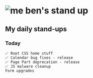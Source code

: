 # ![me](https://avatars2.githubusercontent.com/u/5232044?s=50&v=4) ben's stand up

## My daily stand-ups

### Today
   
    ✅ Root CSS home stuff
    ✅ Calendar bug fixes - release
    ✅ Page Part deprecation - release
    ✅ JS malware cleanup
    Form upgrades
